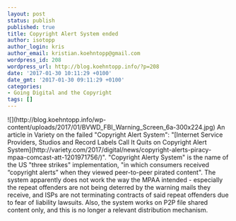 ```yaml
---
layout: post
status: publish
published: true
title: Copyright Alert System ended
author: isotopp
author_login: kris
author_email: kristian.koehntopp@gmail.com
wordpress_id: 208
wordpress_url: http://blog.koehntopp.info/?p=208
date: '2017-01-30 10:11:29 +0100'
date_gmt: '2017-01-30 09:11:29 +0100'
categories:
- Going Digital and the Copyright
tags: []
---
```

<p> ![](http://blog.koehntopp.info/wp-content/uploads/2017/01/BVWD_FBI_Warning_Screen_6a-300x224.jpg) An article in Variety on the failed "Copyright Alert System": "[Internet Service Providers, Studios and Record Labels Call It Quits on Copyright Alert System](http://variety.com/2017/digital/news/copyright-alerts-piracy-mpaa-comcast-att-1201971756/)". "Copyright Alerty System" is the name of the US "three strikes" implementation, "in which consumers received “copyright alerts” when they viewed peer-to-peer pirated content". The system apparently does not work the way the MPAA intended - especially the repeat offenders are not being deterred by the warning mails they receive, and ISPs are not terminating contracts of said repeat offenders due to fear of liability lawsuits. Also, the system works on P2P file shared content only, and this is no longer a relevant distribution mechanism.</p>

